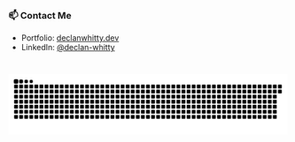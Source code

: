 ### 📫 Contact Me

- Portfolio: [declanwhitty.dev](https://declanwhitty.dev)
- LinkedIn: [@declan-whitty](https://www.linkedin.com/in/declan-whitty)

###

<br clear="both">

<img src="https://raw.githubusercontent.com/declan-whitty/declan-whitty/output/snake.svg" alt="Snake animation" />

###
